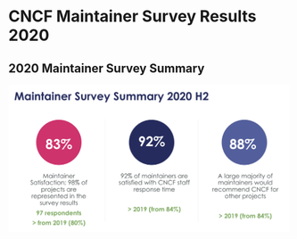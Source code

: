 # CNCF Maintainer Survey Results 2020

## 2020 Maintainer Survey Summary

![Maintainer Survey Summary](h2/maintainersurvey2020h2.png)
